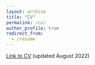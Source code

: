 ```yaml
---
layout: archive
title: "CV"
permalink: /cv/
author_profile: true
redirect_from:
  - /resume
---
```


[Link to CV](https://linfanf.github.io/files/LinFan_CV_August2022.pdf) (updated August 2022)
